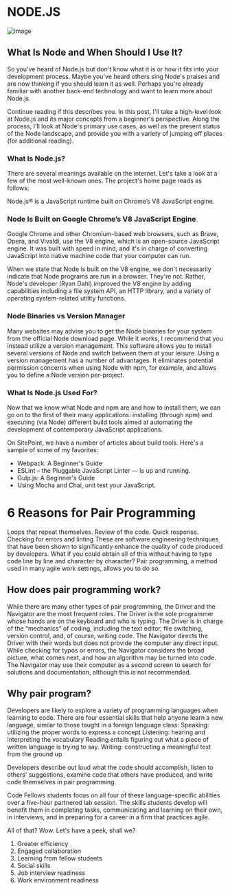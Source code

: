 #  NODE.JS
![image](https://res.cloudinary.com/jerrick/image/upload/v1612867327/602266ffe5abae001c525360.gif)

## What Is Node and When Should I Use It?

So you've heard of Node.js but don't know what it is or how it fits into your development process. Maybe you've heard others sing Node's praises and are now thinking if you should learn it as well. Perhaps you're already familiar with another back-end technology and want to learn more about Node.js.

Continue reading if this describes you. In this post, I'll take a high-level look at Node.js and its major concepts from a beginner's perspective. Along the process, I'll look at Node's primary use cases, as well as the present status of the Node landscape, and provide you with a variety of jumping off places (for additional reading).

### What Is Node.js?

There are several meanings available on the internet. Let's take a look at a few of the most well-known ones. The project's home page reads as follows:

Node.js® is a JavaScript runtime built on Chrome’s V8 JavaScript engine.

### Node Is Built on Google Chrome’s V8 JavaScript Engine

Google Chrome and other Chromium-based web browsers, such as Brave, Opera, and Vivaldi, use the V8 engine, which is an open-source JavaScript engine. It was built with speed in mind, and it's in charge of converting JavaScript into native machine code that your computer can run.

When we state that Node is built on the V8 engine, we don't necessarily indicate that Node programs are run in a browser. They're not. Rather, Node's developer (Ryan Dahl) improved the V8 engine by adding capabilities including a file system API, an HTTP library, and a variety of operating system-related utility functions.

### Node Binaries vs Version Manager

Many websites may advise you to get the Node binaries for your system from the official Node download page. While it works, I recommend that you instead utilize a version management. This software allows you to install several versions of Node and switch between them at your leisure. Using a version management has a number of advantages. It eliminates potential permission concerns when using Node with npm, for example, and allows you to define a Node version per-project.

### What Is Node.js Used For?

Now that we know what Node and npm are and how to install them, we can go on to the first of their many applications: installing (through npm) and executing (via Node) different build tools aimed at automating the development of contemporary JavaScript applications.

On SitePoint, we have a number of articles about build tools. Here's a sample of some of my favorites:

- Webpack: A Beginner's Guide
- ESLint – the Pluggable JavaScript Linter — is up and running.
- Gulp.js: A Beginner's Guide
- Using Mocha and Chai, unit test your JavaScript.

# 6 Reasons for Pair Programming

Loops that repeat themselves. Review of the code. Quick response. Checking for errors and linting These are software engineering techniques that have been shown to significantly enhance the quality of code produced by developers. What if you could obtain all of this without having to type code line by line and character by character? Pair programming, a method used in many agile work settings, allows you to do so.

## How does pair programming work?

While there are many other types of pair programming, the Driver and the Navigator are the most frequent roles. The Driver is the sole programmer whose hands are on the keyboard and who is typing. The Driver is in charge of the “mechanics” of coding, including the text editor, file switching, version control, and, of course, writing code. The Navigator directs the Driver with their words but does not provide the computer any direct input. While checking for typos or errors, the Navigator considers the broad picture, what comes next, and how an algorithm may be turned into code. The Navigator may use their computer as a second screen to search for solutions and documentation, although this is not recommended.

## Why pair program?

Developers are likely to explore a variety of programming languages when learning to code. There are four essential skills that help anyone learn a new language, similar to those taught in a foreign language class: Speaking: utilizing the proper words to express a concept Listening: hearing and interpreting the vocabulary Reading entails figuring out what a piece of written language is trying to say. Writing: constructing a meaningful text from the ground up

Developers describe out loud what the code should accomplish, listen to others' suggestions, examine code that others have produced, and write code themselves in pair programming.

Code Fellows students focus on all four of these language-specific abilities over a five-hour partnered lab session. The skills students develop will benefit them in completing tasks, communicating and learning on their own, in interviews, and in preparing for a career in a firm that practices agile.

All of that? Wow. Let's have a peek, shall we?

1. Greater efficiency
2. Engaged collaboration
3. Learning from fellow students
4. Social skills
5. Job interview readiness
6. Work environment readiness
